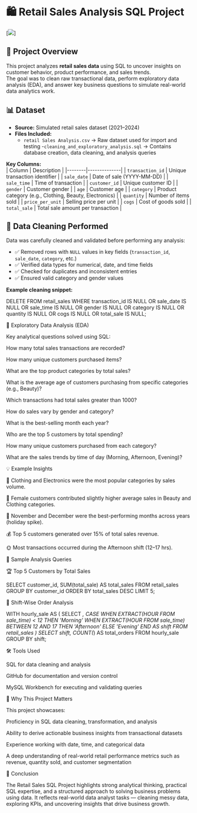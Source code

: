 # 🛍️ Retail Sales Analysis SQL Project  

[![](https://i.postimg.cc/rpD2mxFj/retail.jpg)]

## 📌 Project Overview  
This project analyzes **retail sales data** using SQL to uncover insights on customer behavior, product performance, and sales trends.  
The goal was to clean raw transactional data, perform exploratory data analysis (EDA), and answer key business questions to simulate real-world data analytics work.  


## 📊 Dataset  
- **Source:** Simulated retail sales dataset (2021–2024)  
- **Files Included:**  
   - `retail Sales Analysis.csv` → Raw dataset used for import and testing
  -`cleaning_and_exploratory_analysis.sql` → Contains database creation, data cleaning, and analysis queries  
   

**Key Columns:**  
| Column | Description |
|--------|--------------|
| `transaction_id` | Unique transaction identifier |
| `sale_date` | Date of sale (YYYY-MM-DD) |
| `sale_time` | Time of transaction |
| `customer_id` | Unique customer ID |
| `gender` | Customer gender |
| `age` | Customer age |
| `category` | Product category (e.g., Clothing, Beauty, Electronics) |
| `quantity` | Number of items sold |
| `price_per_unit` | Selling price per unit |
| `cogs` | Cost of goods sold |
| `total_sale` | Total sale amount per transaction |



## 🧹 Data Cleaning Performed  
Data was carefully cleaned and validated before performing any analysis:  
- ✅ Removed rows with `NULL` values in key fields (`transaction_id`, `sale_date`, `category`, etc.)  
- ✅ Verified data types for numerical, date, and time fields  
- ✅ Checked for duplicates and inconsistent entries  
- ✅ Ensured valid category and gender values  

**Example cleaning snippet:**  

DELETE FROM retail_sales
WHERE 
    transaction_id IS NULL
    OR sale_date IS NULL
    OR sale_time IS NULL
    OR gender IS NULL
    OR category IS NULL
    OR quantity IS NULL
    OR cogs IS NULL
    OR total_sale IS NULL;



🔎 Exploratory Data Analysis (EDA)

Key analytical questions solved using SQL:

How many total sales transactions are recorded?

How many unique customers purchased items?

What are the top product categories by total sales?

What is the average age of customers purchasing from specific categories (e.g., Beauty)?

Which transactions had total sales greater than 1000?

How do sales vary by gender and category?

What is the best-selling month each year?

Who are the top 5 customers by total spending?

How many unique customers purchased from each category?

What are the sales trends by time of day (Morning, Afternoon, Evening)?



💡 Example Insights

🛒 Clothing and Electronics were the most popular categories by sales volume.

👩 Female customers contributed slightly higher average sales in Beauty and Clothing categories.

📅 November and December were the best-performing months across years (holiday spike).

💰 Top 5 customers generated over 15% of total sales revenue.

🌞 Most transactions occurred during the Afternoon shift (12–17 hrs).



🧠 Sample Analysis Queries

🏆 Top 5 Customers by Total Sales

SELECT 
    customer_id,
    SUM(total_sale) AS total_sales
FROM retail_sales
GROUP BY customer_id
ORDER BY total_sales DESC
LIMIT 5;

🌙 Shift-Wise Order Analysis

WITH hourly_sale AS (
    SELECT *,
        CASE
            WHEN EXTRACT(HOUR FROM sale_time) < 12 THEN 'Morning'
            WHEN EXTRACT(HOUR FROM sale_time) BETWEEN 12 AND 17 THEN 'Afternoon'
            ELSE 'Evening'
        END AS shift
    FROM retail_sales
)
SELECT 
    shift,
    COUNT(*) AS total_orders
FROM hourly_sale
GROUP BY shift;



🛠 Tools Used

SQL for data cleaning and analysis

GitHub for documentation and version control

MySQL Workbench for executing and validating queries



🚀 Why This Project Matters

This project showcases:

Proficiency in SQL data cleaning, transformation, and analysis

Ability to derive actionable business insights from transactional datasets

Experience working with date, time, and categorical data

A deep understanding of real-world retail performance metrics such as revenue, quantity sold, and customer segmentation



🏁 Conclusion

The Retail Sales SQL Project highlights strong analytical thinking, practical SQL expertise, and a structured approach to solving business problems using data.
It reflects real-world data analyst tasks — cleaning messy data, exploring KPIs, and uncovering insights that drive business growth.
